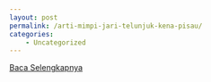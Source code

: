 ```yaml
---
layout: post
permalink: /arti-mimpi-jari-telunjuk-kena-pisau/
categories:
    - Uncategorized
---
```


[Baca Selengkapnya](/08)